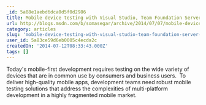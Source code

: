 ```yaml
---
_id: 5a88e1aebd6dca0d5f0d2986
title: Mobile device testing with Visual Studio, Team Foundation Server and Perfecto Mobile MobileCloud platform
url: http://blogs.msdn.com/b/somasegar/archive/2014/07/07/mobile-device-testing-with-visual-studio-team-foundation-server-and-perfecto-mobile-mobilecloud-platform.aspx
category: articles
slug: 'mobile-device-testing-with-visual-studio-team-foundation-server-and-perfecto-mobile-mobilecloud-pla'
user_id: 5a83ce59d6eb0005c4ecda2c
createdOn: '2014-07-12T08:33:43.000Z'
tags: []
---
```


Today's mobile-first development requires testing on the wide variety of devices that are in common use by consumers and business users.  To deliver high-quality mobile apps, development teams need robust mobile testing solutions that address the complexities of multi-platform development in a highly fragmented mobile market.
